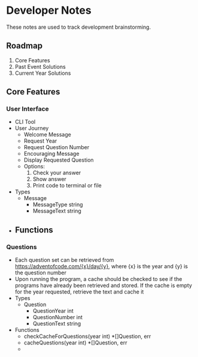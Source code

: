 # Developer Notes
These notes are used to track development brainstorming.

## Roadmap
1. Core Features
2. Past Event Solutions
3. Current Year Solutions

## Core Features

### User Interface
- CLI Tool
- User Journey
  - Welcome Message
  - Request Year
  - Request Question Number
  - Encouraging Message
  - Display Requested Question
  - Options:
    1. Check your answer
    2. Show answer
    3. Print code to terminal or file
- Types
  - Message
    - MessageType string
    - MessageText string
- Functions
  - 

### Questions
- Each question set can be retrieved from https://adventofcode.com/{x}/day/{y}, where {x} is the year and {y} is the question number
- Upon running the program, a cache should be checked to see if the programs have already been retrieved and stored. If the cache is empty for the year requested, retrieve the text and cache it
- Types
  - Question
    - QuestionYear int
    - QuestionNumber int
    - QuestionText string
- Functions
  - checkCacheForQuestions(year int) \*[]Question, err
  - cacheQuestions(year int) \*[]Question, err
  - 



  
